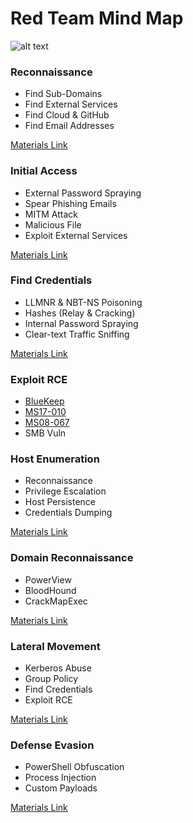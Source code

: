 # Red Team Mind Map

![alt text](https://raw.githubusercontent.com/hassan0x/RedTeam/main/MindMap.png?raw=true)

### Reconnaissance
- Find Sub-Domains
- Find External Services
- Find Cloud & GitHub
- Find Email Addresses

[Materials Link](https://github.com/hassan0x/ReconHunter)

### Initial Access
- External Password Spraying
- Spear Phishing Emails
- MITM Attack
- Malicious File
- Exploit External Services

[Materials Link](https://github.com/hassan0x/MailHunter)

### Find Credentials
- LLMNR & NBT-NS Poisoning
- Hashes (Relay & Cracking)
- Internal Password Spraying
- Clear-text Traffic Sniffing

[Materials Link](https://github.com/hassan0x/RedTeam/blob/main/FindCredentials/FindCredentials.md)

### Exploit RCE
- [BlueKeep](https://www.rapid7.com/blog/post/2019/09/06/initial-metasploit-exploit-module-for-bluekeep-cve-2019-0708/)
- [MS17-010](https://www.rapid7.com/db/modules/exploit/windows/smb/ms17_010_eternalblue/)
- [MS08-067](https://www.rapid7.com/db/modules/exploit/windows/smb/ms08_067_netapi/)
- SMB Vuln

### Host Enumeration
- Reconnaissance
- Privilege Escalation
- Host Persistence
- Credentials Dumping

[Materials Link](https://github.com/hassan0x/RedTeam/blob/main/HostEnumeration/HostEnumeration.md)

### Domain Reconnaissance
- PowerView
- BloodHound
- CrackMapExec

[Materials Link](https://github.com/hassan0x/RedTeam/blob/main/DomainReconnaissance/DomainReconnaissance.md)

### Lateral Movement
- Kerberos Abuse
- Group Policy
- Find Credentials
- Exploit RCE

[Materials Link](https://github.com/hassan0x/RedTeam/blob/main/LateralMovement/LateralMovement.md)

### Defense Evasion
- PowerShell Obfuscation
- Process Injection
- Custom Payloads

[Materials Link](https://github.com/hassan0x/RedTeam/blob/main/DefenseEvasion/DefenseEvasion.md)
